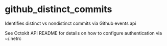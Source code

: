 github_distinct_commits
=======================

Identifies distinct vs nondistinct commits via Github events api

See Octokit API README for details on how to configure authentication via ~/.netrc